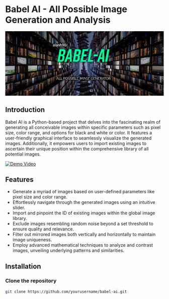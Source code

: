 # Babel AI - All Possible Image Generation and Analysis
![Babel Cover](images/babel_cover.png)

## Introduction
Babel AI is a Python-based project that delves into the fascinating realm of generating all conceivable images within specific parameters such as pixel size, color range, and options for black and white or color. It features a user-friendly graphical interface to seamlessly visualize the generated images. Additionally, it empowers users to import existing images to ascertain their unique position within the comprehensive library of all potential images.

[![Demo Video](https://img.youtube.com/vi/m8VoOoMR46E/0.jpg)](https://www.youtube.com/watch?v=m8VoOoMR46E)

## Features
- Generate a myriad of images based on user-defined parameters like pixel size and color range.
- Effortlessly navigate through the generated images using an intuitive slider.
- Import and pinpoint the ID of existing images within the global image library.
- Exclude images resembling random noise beyond a set threshold to ensure quality and relevance.
- Filter out mirrored images both vertically and horizontally to maintain image uniqueness.
- Employ advanced mathematical techniques to analyze and contrast images, unveiling underlying patterns and similarities.

## Installation

### Clone the repository
```bash
git clone https://github.com/yourusername/babel-ai.git
